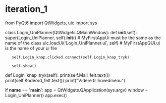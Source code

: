# iteration_1
from PyQt6 import QtWidgets, uic
import sys

class Login_UniPlanner(QtWidgets.QMainWindow):
   def __init__(self):
       super(Login_UniPlanner, self).__init__()  # MyFirstAppUi must be the same as the name of the class
       uic.loadUi('Login_UniPlanner.ui', self)  # MyFirstAppGUI.ui is the name of your ui file

       self.Login_knap.clicked.connect(self.Login_knap_tryk)

       self.show()

   def Login_knap_tryk(self):
       print(self.Mail_felt.text())
       print(self.Kodeord_felt.text())
       print("Videre til hovedmenu")


if __name__ == '__main__':
   app = QtWidgets.QApplication(sys.argv)
   window = Login_UniPlanner()
   app.exec()
